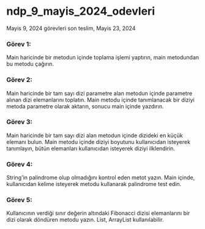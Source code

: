 # ndp_9_mayis_2024_odevleri
Mayis 9, 2024 görevleri son teslim, Mayis 23, 2024

### Görev 1:
Main haricinde bir metodun içinde toplama işlemi yaptırın, main metodundan bu metodu çağırın.

### Görev 2:
Main haricinde bir tam sayı dizi parametre alan metodun içinde parametre alınan dizi elemanlarını toplatın. Main metodu içinde tanımlanacak bir diziyi metoda parametre olarak aktarın, sonucu main içinde yazdırın.

### Görev 3:
Main haricinde bir tam sayı dizi alan metodun içinde dizideki en küçük elemanı bulun. Main metodu içinde diziyi boyutunu kullanıcıdan isteyerek tanımlayın, bütün elemanları kullanıcıdan isteyerek diziyi ilklendirin.

### Görev 4:
String'in palindrome olup olmadığını kontrol eden metot yazın. Main içinde, kullanıcıdan kelime isteyerek metodu kullanarak palindrome test edin.

### Görev 5:
Kullanıcının verdiği sınır değerin altındaki Fibonacci dizisi elemanlarını bir dizi olarak döndüren metodu yazın. List, ArrayList kullanılabilir.

